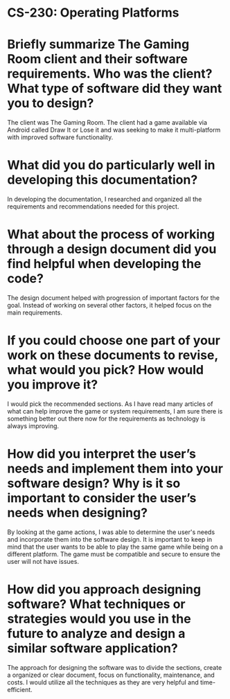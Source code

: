 # CS-230: Operating Platforms
# Briefly summarize The Gaming Room client and their software requirements. Who was the client? What type of software did they want you to design? 
The client was The Gaming Room. The client had a game available via Android called Draw It or Lose it and was seeking to make it multi-platform with improved software functionality. 
# What did you do particularly well in developing this documentation?
In developing the documentation, I researched and organized all the requirements and recommendations needed for this project.
# What about the process of working through a design document did you find helpful when developing the code?
The design document helped with progression of important factors for the goal. Instead of working on several other factors, it helped focus on the main requirements. 
# If you could choose one part of your work on these documents to revise, what would you pick? How would you improve it?
I would pick the recommended sections. As I have read many articles of what can help improve the game or system requirements, I am sure there is something better out there now for the requirements as technology is always improving.
# How did you interpret the user’s needs and implement them into your software design? Why is it so important to consider the user’s needs when designing?
By looking at the game actions, I was able to determine the user's needs and incorporate them into the software design. It is important to keep in mind that the user wants to be able to play the same game while being on a different platform. The game must be compatible and secure to ensure the user will not have issues.
# How did you approach designing software? What techniques or strategies would you use in the future to analyze and design a similar software application?
The approach for designing the software was to divide the sections, create a organized or clear document, focus on functionality, maintenance, and costs. I would utilize all the techniques as they are very helpful and time-efficient. 
